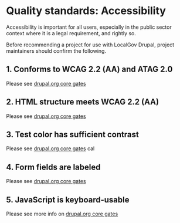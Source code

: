 # Quality standards: Accessibility

Accessibility is important for all users, especially in the public sector
context where it is a legal requirement, and rightly so.

Before recommending a project for use with LocalGov Drupal, project maintainers
should confirm the following.

## 1. Conforms to WCAG 2.2 (AA) and ATAG 2.0

Please see [drupal.org core gates](https://www.drupal.org/about/core/policies/core-change-policies/core-gates/accessibility#s-conforms-to-wcag-21-and-atag-20)

## 2. HTML structure meets WCAG 2.2 (AA)

Please see [drupal.org core gates](https://www.drupal.org/about/core/policies/core-change-policies/core-gates/accessibility#s-conforms-to-wcag-21-and-atag-20)

## 3. Test color has sufficient contrast

Please see [drupal.org core gates](https://www.drupal.org/about/core/policies/core-change-policies/core-gates/accessibility#s-conforms-to-wcag-21-and-atag-20)
cal

## 4. Form fields are labeled

Please see [drupal.org core gates](https://www.drupal.org/about/core/policies/core-change-policies/core-gates/accessibility#s-conforms-to-wcag-21-and-atag-20)

## 5. JavaScript is keyboard-usable

Please see more info on [drupal.org core gates](https://www.drupal.org/about/core/policies/core-change-policies/core-gates/accessibility#s-conforms-to-wcag-21-and-atag-20)
